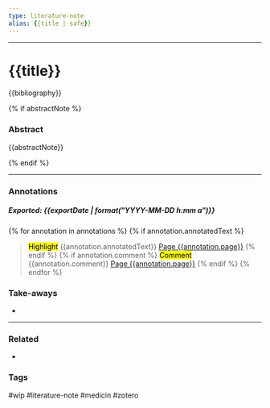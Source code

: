 ```yaml
---
type: literature-note
alias: {{title | safe}}
---
```


---

# {{title}}

{{bibliography}}

{% if abstractNote %}

### Abstract
{{abstractNote}}

{% endif %}

---

### Annotations

##### Exported: {{exportDate | format("YYYY-MM-DD h:mm a")}}

{% for annotation in annotations %}
{% if annotation.annotatedText %}
> <mark style="background-color: {{annotation.color}};color: black">Highlight</mark> 
> {{annotation.annotatedText}}
> [Page {{annotation.page}}](zotero://open-pdf/library/items/{{annotation.attachment.itemKey}}?page={{annotation.page}})
{% endif %}
{% if annotation.comment %}
> <mark style="background-color: {{annotation.color}};color: black">Comment</mark>
> {{annotation.comment}}
> [Page {{annotation.page}}](zotero://open-pdf/library/items/{{annotation.attachment.itemKey}}?page={{annotation.page}})
{% endif %}
{% endfor %}

### Take-aways

-  

---

### Related

- 

### Tags 

#wip #literature-note #medicin #zotero 
